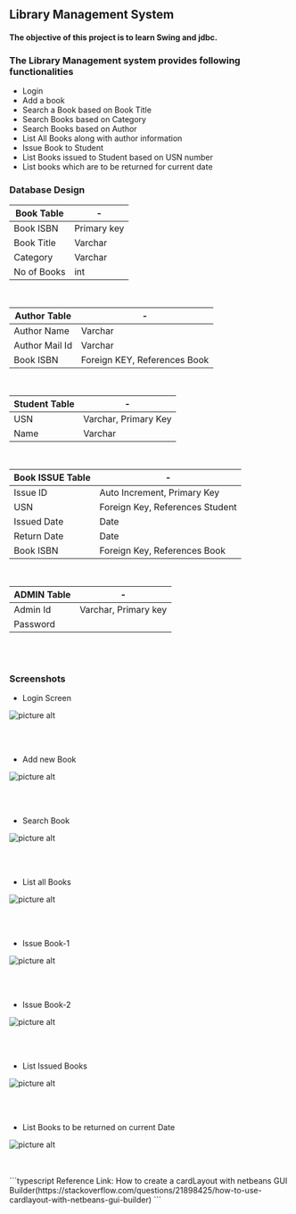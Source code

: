 ## Library Management System

#### The objective of this project is to learn Swing and jdbc.

### The Library Management system provides following functionalities

* Login
* Add a book
* Search a Book based on Book Title
* Search Books based on Category
* Search Books based on Author
* List All Books along with author information
* Issue Book to Student
* List Books issued to Student based on USN number 
* List books which are to be returned for current date

### Database Design

Book Table  | -
----------- | ------------------
Book ISBN	| Primary key
Book Title	| Varchar
Category	| Varchar
No of Books	| int

</br>

Author Table	| -
------------ 	| ----------------------	 
Author Name	 	| Varchar
Author Mail Id	| Varchar
Book ISBN		| Foreign KEY, References Book

</br>

Student Table | -
------------- | --------------------
USN			  | Varchar, Primary Key
Name		  | Varchar

</br>

Book ISSUE Table | -
---------------	 | --------------------------------
Issue ID		 | Auto Increment, Primary Key
USN				 | Foreign Key, References Student
Issued Date		 | Date
Return Date		 | Date
Book ISBN		 | Foreign Key, References Book 

</br>

ADMIN Table		| -
--------------- | --------------------
Admin Id		| Varchar, Primary key
Password		| 

</br>
</br>


### Screenshots

* Login Screen

![picture alt](https://github.com/git-akshat/Library-Management/blob/master/screenshots/login1.png)

</br>
</br>

* Add new Book

![picture alt](https://github.com/git-akshat/Library-Management/blob/master/screenshots/add_book.png)

</br>
</br>

* Search Book

![picture alt](https://github.com/git-akshat/Library-Management/blob/master/screenshots/search_book.png)

</br>
</br>

* List all Books

![picture alt](https://github.com/git-akshat/Library-Management/blob/master/screenshots/list_all_books.png)

</br>
</br>

* Issue Book-1

![picture alt](https://github.com/git-akshat/Library-Management/blob/master/screenshots/issue_book.png)

</br>
</br>

* Issue Book-2

![picture alt](https://github.com/git-akshat/Library-Management/blob/master/screenshots/issue_book_2.png)

</br>
</br>

* List Issued Books

![picture alt](https://github.com/git-akshat/Library-Management/blob/master/screenshots/list_issued_books.png)

</br>
</br>

* List Books to be returned on current Date

![picture alt](https://github.com/git-akshat/Library-Management/blob/master/screenshots/book_to_return.png)

</br>
</br>
```typescript
Reference Link: How to create a cardLayout with netbeans GUI Builder(https://stackoverflow.com/questions/21898425/how-to-use-cardlayout-with-netbeans-gui-builder)
```